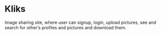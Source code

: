 # Kliks
Image sharing site, where user can signup, login, upload pictures, see and search for other’s profiles and pictures and download them.
